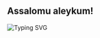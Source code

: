 ## Assalomu aleykum!

![Typing SVG](https://readme-typing-svg.demolab.com/?lines=I'm+Dilshod+Toxirov;🤖+AI+Engineer+(Learner);📊+Data+Analyst+(Learner);🐍+Python+developer;💻+Front-end+developer;🎓+PDPU+Student+1/4;&width=350&height=50&font=Arial&color=1E90FF&size=22&duration=5000)


